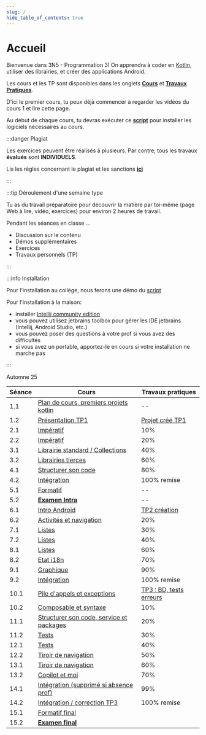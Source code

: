 ```yaml
---
slug: /
hide_table_of_contents: true
---
```


# Accueil

<Row>

<Column>

Bienvenue dans 3N5 - Programmation 3! On apprendra à coder en [Kotlin](https://kotlinlang.org), utiliser des librairies, et créer des applications Android.

Les cours et les TP sont disponibles dans les onglets **[Cours](cours/1.1-accueil)** et **[Travaux Pratiques](tp/tp1)**.

D'ici le premier cours, tu peux déjà commencer à regarder les vidéos du cours 1 et lire cette page.

Au début de chaque cours, tu devras exécuter ce **[script](https://github.com/departement-info-cem/scripts-mobile/tree/main)** pour installer les logiciels nécessaires au cours.

:::danger Plagiat

Les exercices peuvent être réalisés à plusieurs. Par contre, tous les travaux **évalués** sont **INDIVIDUELS**.

Lis les règles concernant le plagiat et les sanctions **[ici](https://info.cegepmontpetit.ca/plagiat)**

:::

:::tip Déroulement d'une semaine type

Tu as du travail préparatoire pour découvrir la matière par toi-même (page Web à lire, vidéo, exercices) pour environ 2 heures de travail.

Pendant les séances en classe ...

- Discussion sur le contenu
- Démos supplémentaires
- Exercices
- Travaux personnels (TP)

:::

:::info Installation

Pour l'installation au collège, nous ferons une démo du [script](https://github.com/departement-info-cem/scripts-mobile/releases/download/Script/ScriptSharp.exe)

Pour l'installation à la maison:

- installer [Intellij community edition](https://www.jetbrains.com/idea/download/other.html)
- vous pouvez utilisez jetbrains toolbox pour gérer les IDE jetbrains (Intellij, Android Studio, etc.)
- vous pouvez poser des questions à votre prof si vous avez des difficultés
- si vous avez un portable, apportez-le en cours si votre installation ne marche pas

:::

</Column>

<Column>

Automne 25

| Séance | Cours                                                                    | Travaux pratiques                 |
|---------|--------------------------------------------------------------------------|-----------------------------------|
| 1.1 | [Plan de cours, premiers projets kotlin](cours/1.1-accueil)              | --                                |
| 1.2 | [Présentation TP1](cours/1.1-accueil)                                    | [Projet créé TP1](tp/tp1)         |
| 2.1 | [Impératif](cours/2.1-imperatif)                                         | 10%                               |
| 2.2 | [Impératif](cours/2.1-imperatif)                                         | 20%                               |
| 3.1 | [Librairie standard / Collections](cours/3.1-std-lib)                    | 40%                               |
| 3.2 | [Librairies tierces](cours/3.2-librairies-tierces)                       | 60%                               |
| 4.1 | [Structurer son code](cours/4.1-structure)                               | 80%                               |
| 4.2 | [Intégration](cours/4.2-integration-1)                                   | 100% remise                       |
| 5.1 | [Formatif](cours/5.1-formatif-intra)                                     | --                                |
| 5.2 | [**Examen Intra**](cours/5.2-examen-intra)                               | --                                |
| 6.1 | [Intro Android](cours/6.1-intro-android)                                 | [TP2 création](tp/tp2)            |
| 6.2 | [Activités et navigation](cours/6.2-activites)                           | 20%                               |
| 7.1 | [Listes](cours/7.1-listes)                                               | 30%                               |
| 7.2 | [Listes](cours/7.1-listes)                                               | 40%                               |
| 8.1 | [Listes](cours/7.1-listes)                                               | 60%                               |
| 8.2 | [Etat i18n](cours/13.2-etat-multilingue)                                 | 70%                               |
| 9.1 | [Graphique](cours/9.1-graphique)                                         | 90%                               |
| 9.2 | [Intégration](cours/9.2-integration-2)                                   | 100% remise                       |
| 10.1 | [Pile d'appels et exceptions](cours/10.1-pile-appels-exceptions)         | [TP3 : BD, tests erreurs](tp/tp3) |
| 10.2 | [Composable et syntaxe](cours/10.2-compose-syntaxe)                      | 10%                               |
| 11.1 | [Structurer son code, service et packages](cours/10.2-structure-android) | 20%                               |
| 11.2 | [Tests](cours/12.2-tests)                                                | 30%                               |
| 12.1 | [Tests](cours/12.2-tests)                                                | 40%                               |
| 12.2 | [Tiroir de navigation](cours/11.1-tiroir)                                | 50%                               |
| 13.1 | [Tiroir de navigation](cours/11.1-tiroir)                                | 60%                               |
| 13.2 | [Copilot et moi](cours/13.2-iag)                                         | 70%                               |
| 14.1 | [Intégration (supprimé si absence prof)](cours/14.1-integration-3)       | 99%                               |
| 14.2 | [Intégration / correction TP3](cours/14.1-integration-3)                 | 100% remise                       |
| 15.1 | [Formatif final](cours/15.1-formatif-final)                              |                                   |
| 15.2 | [**Examen final**](cours/15.2-examen-final)                              |                                   |

</Column>
</Row>
